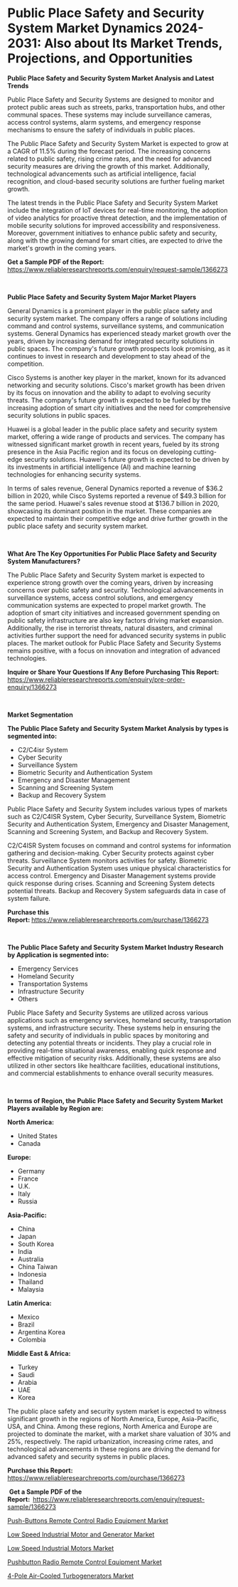 <p><h1>Public Place Safety and Security System Market Dynamics 2024-2031: Also about Its Market Trends, Projections, and Opportunities</h1></p><p><strong>Public Place Safety and Security System Market Analysis and Latest Trends</strong></p>
<p><p>Public Place Safety and Security Systems are designed to monitor and protect public areas such as streets, parks, transportation hubs, and other communal spaces. These systems may include surveillance cameras, access control systems, alarm systems, and emergency response mechanisms to ensure the safety of individuals in public places.</p><p>The Public Place Safety and Security System Market is expected to grow at a CAGR of 11.5% during the forecast period. The increasing concerns related to public safety, rising crime rates, and the need for advanced security measures are driving the growth of this market. Additionally, technological advancements such as artificial intelligence, facial recognition, and cloud-based security solutions are further fueling market growth.</p><p>The latest trends in the Public Place Safety and Security System Market include the integration of IoT devices for real-time monitoring, the adoption of video analytics for proactive threat detection, and the implementation of mobile security solutions for improved accessibility and responsiveness. Moreover, government initiatives to enhance public safety and security, along with the growing demand for smart cities, are expected to drive the market's growth in the coming years.</p></p>
<p><strong>Get a Sample PDF of the Report:&nbsp;</strong> <a href="https://www.reliableresearchreports.com/enquiry/request-sample/1366273">https://www.reliableresearchreports.com/enquiry/request-sample/1366273</a></p>
<p>&nbsp;</p>
<p><strong>Public Place Safety and Security System Major Market Players</strong></p>
<p><p>General Dynamics is a prominent player in the public place safety and security system market. The company offers a range of solutions including command and control systems, surveillance systems, and communication systems. General Dynamics has experienced steady market growth over the years, driven by increasing demand for integrated security solutions in public spaces. The company's future growth prospects look promising, as it continues to invest in research and development to stay ahead of the competition.</p><p>Cisco Systems is another key player in the market, known for its advanced networking and security solutions. Cisco's market growth has been driven by its focus on innovation and the ability to adapt to evolving security threats. The company's future growth is expected to be fueled by the increasing adoption of smart city initiatives and the need for comprehensive security solutions in public spaces.</p><p>Huawei is a global leader in the public place safety and security system market, offering a wide range of products and services. The company has witnessed significant market growth in recent years, fueled by its strong presence in the Asia Pacific region and its focus on developing cutting-edge security solutions. Huawei's future growth is expected to be driven by its investments in artificial intelligence (AI) and machine learning technologies for enhancing security systems.</p><p>In terms of sales revenue, General Dynamics reported a revenue of $36.2 billion in 2020, while Cisco Systems reported a revenue of $49.3 billion for the same period. Huawei's sales revenue stood at $136.7 billion in 2020, showcasing its dominant position in the market. These companies are expected to maintain their competitive edge and drive further growth in the public place safety and security system market.</p></p>
<p>&nbsp;</p>
<p><strong>What Are The Key Opportunities For Public Place Safety and Security System Manufacturers?</strong></p>
<p><p>The Public Place Safety and Security System market is expected to experience strong growth over the coming years, driven by increasing concerns over public safety and security. Technological advancements in surveillance systems, access control solutions, and emergency communication systems are expected to propel market growth. The adoption of smart city initiatives and increased government spending on public safety infrastructure are also key factors driving market expansion. Additionally, the rise in terrorist threats, natural disasters, and criminal activities further support the need for advanced security systems in public places. The market outlook for Public Place Safety and Security Systems remains positive, with a focus on innovation and integration of advanced technologies.</p></p>
<p><strong>Inquire or Share Your Questions If Any Before Purchasing This Report:</strong> <a href="https://www.reliableresearchreports.com/enquiry/pre-order-enquiry/1366273">https://www.reliableresearchreports.com/enquiry/pre-order-enquiry/1366273</a></p>
<p>&nbsp;</p>
<p><strong>Market Segmentation</strong></p>
<p><strong>The Public Place Safety and Security System Market Analysis by types is segmented into:</strong></p>
<p><ul><li>C2/C4isr System</li><li>Cyber Security</li><li>Surveillance System</li><li>Biometric Security and Authentication System</li><li>Emergency and Disaster Management</li><li>Scanning and Screening System</li><li>Backup and Recovery System</li></ul></p>
<p><p>Public Place Safety and Security System includes various types of markets such as C2/C4ISR System, Cyber Security, Surveillance System, Biometric Security and Authentication System, Emergency and Disaster Management, Scanning and Screening System, and Backup and Recovery System. </p><p>C2/C4ISR System focuses on command and control systems for information gathering and decision-making. Cyber Security protects against cyber threats. Surveillance System monitors activities for safety. Biometric Security and Authentication System uses unique physical characteristics for access control. Emergency and Disaster Management systems provide quick response during crises. Scanning and Screening System detects potential threats. Backup and Recovery System safeguards data in case of system failure.</p></p>
<p><strong>Purchase this Report:&nbsp;</strong><a href="https://www.reliableresearchreports.com/purchase/1366273">https://www.reliableresearchreports.com/purchase/1366273</a></p>
<p>&nbsp;</p>
<p><strong>The Public Place Safety and Security System Market Industry Research by Application is segmented into:</strong></p>
<p><ul><li>Emergency Services</li><li>Homeland Security</li><li>Transportation Systems</li><li>Infrastructure Security</li><li>Others</li></ul></p>
<p><p>Public Place Safety and Security Systems are utilized across various applications such as emergency services, homeland security, transportation systems, and infrastructure security. These systems help in ensuring the safety and security of individuals in public spaces by monitoring and detecting any potential threats or incidents. They play a crucial role in providing real-time situational awareness, enabling quick response and effective mitigation of security risks. Additionally, these systems are also utilized in other sectors like healthcare facilities, educational institutions, and commercial establishments to enhance overall security measures.</p></p>
<p>&nbsp;</p>
<p><strong>In terms of Region, the Public Place Safety and Security System Market Players available by Region are:</strong></p>
<p>
    <p> <strong> North America: </strong>
        <ul>
            <li>United States</li>
            <li>Canada</li>
        </ul>
        </p> 
    <p> <strong> Europe: </strong>
        <ul>
            <li>Germany</li>
            <li>France</li>
            <li>U.K.</li>
            <li>Italy</li>
            <li>Russia</li>
        </ul>
        </p> 
    <p> <strong> Asia-Pacific: </strong>
        <ul>
            <li>China</li>
            <li>Japan</li>
            <li>South Korea</li>
            <li>India</li>
            <li>Australia</li>
            <li>China Taiwan</li>
            <li>Indonesia</li>
            <li>Thailand</li>
            <li>Malaysia</li>
        </ul>
        </p> 
    <p> <strong> Latin America: </strong>
        <ul>
            <li>Mexico</li>
            <li>Brazil</li>
            <li>Argentina Korea</li>
            <li>Colombia</li>
        </ul>
        </p> 
    <p> <strong> Middle East & Africa: </strong>
        <ul>
            <li>Turkey</li>
            <li>Saudi</li>
            <li>Arabia</li>
            <li>UAE</li>
            <li>Korea</li>
        </ul>
    </p>
    </p>
<p><p>The public place safety and security system market is expected to witness significant growth in the regions of North America, Europe, Asia-Pacific, USA, and China. Among these regions, North America and Europe are projected to dominate the market, with a market share valuation of 30% and 25%, respectively. The rapid urbanization, increasing crime rates, and technological advancements in these regions are driving the demand for advanced safety and security systems in public places.</p></p>
<p><strong>Purchase this Report: </strong><a href="https://www.reliableresearchreports.com/purchase/1366273">https://www.reliableresearchreports.com/purchase/1366273</a></p>
<p>&nbsp;<strong>Get a Sample PDF of the Report:&nbsp;&nbsp;</strong><a href="https://www.reliableresearchreports.com/enquiry/request-sample/1366273">https://www.reliableresearchreports.com/enquiry/request-sample/1366273</a></p>
<p><strong></strong></p>
<p><p><a href="https://medium.com/@isidrowolff1966/push-buttons-remote-control-radio-equipment-market-the-key-to-successful-business-strategy-4295ecce11b1">Push-Buttons Remote Control Radio Equipment Market</a></p><p><a href="https://issuu.com/reportprime-2/docs/low-speed-industrial-motor-and-generator-market-si">Low Speed Industrial Motor and Generator Market</a></p><p><a href="https://issuu.com/reportprime-2/docs/low-speed-industrial-motors-market-size-2030.pptx">Low Speed Industrial Motors Market</a></p><p><a href="https://medium.com/@isidrowolff1966/pushbutton-radio-remote-control-equipment-market-competitive-analysis-market-trends-and-forecast-ede2dbf7f808">Pushbutton Radio Remote Control Equipment Market</a></p><p><a href="https://medium.com/@sharonmurphy49/4-pole-air-cooled-turbogenerators-market-trends-and-market-analysis-forecasted-for-period-2024-2031-c7cc022106a1">4-Pole Air-Cooled Turbogenerators Market</a></p></p>